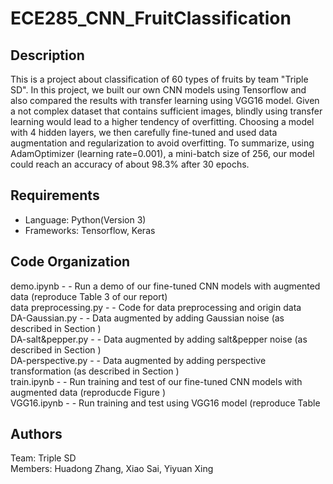 # ECE285_CNN_FruitClassification
## Description
This is a project about classification of 60 types of fruits by team "Triple SD". In this project, we built our own CNN models using Tensorflow and also compared the results with transfer learning using VGG16 model. Given a not complex dataset that contains sufficient images, blindly using transfer learning would lead to a higher tendency of overfitting. Choosing a model with 4 hidden layers, we then carefully fine-tuned and used data augmentation and regularization to avoid overfitting. To summarize, using AdamOptimizer (learning rate=0.001), a mini-batch size of 256, our model could reach an accuracy of about 98.3\% after 30 epochs.
## Requirements
* Language: Python(Version 3)
* Frameworks: Tensorflow, Keras
## Code Organization
demo.ipynb  - - Run a demo of our fine-tuned CNN models with augmented data (reproduce Table 3 of our report) <br />
data preprocessing.py  - - Code for data preprocessing and origin data <br />
DA-Gaussian.py  - - Data augmented by adding Gaussian noise (as described in Section ) <br /> 
DA-salt&pepper.py  - - Data augmented by adding salt&pepper noise (as described in Section ) <br />
DA-perspective.py  - - Data augmented by adding perspective transformation (as described in Section ) <br />
train.ipynb  - - Run training and test of our fine-tuned CNN models with augmented data (reproducde Figure ) <br />
VGG16.ipynb  - - Run training and test using VGG16 model (reproduce Table  <br />
## Authors
Team: Triple SD <br />
Members: Huadong Zhang, Xiao Sai, Yiyuan Xing
